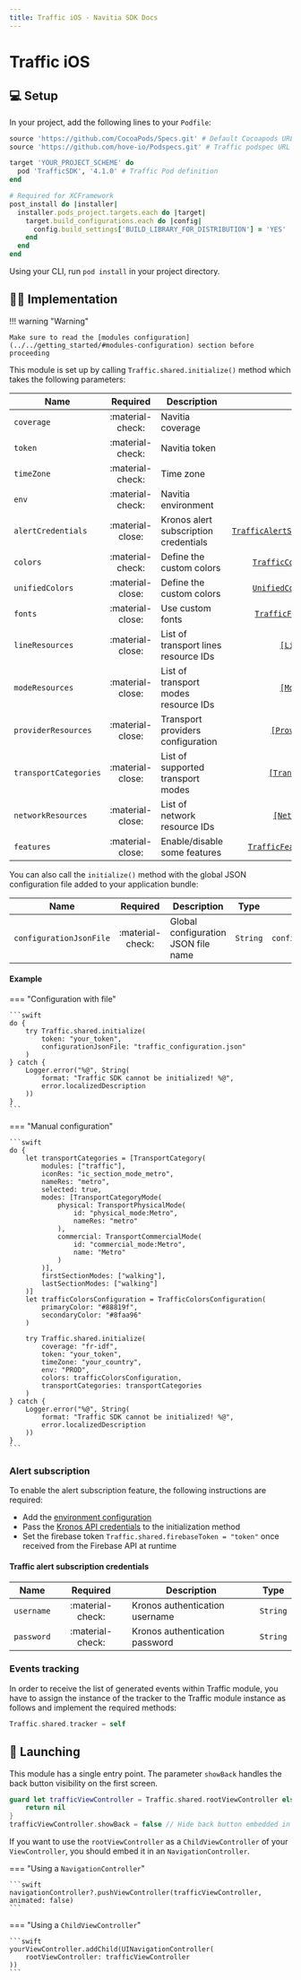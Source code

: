 ```yaml
---
title: Traffic iOS - Navitia SDK Docs
---
```


# Traffic iOS

## :computer: Setup

In your project, add the following lines to your `Podfile`:

```ruby
source 'https://github.com/CocoaPods/Specs.git' # Default Cocoapods URL
source 'https://github.com/hove-io/Podspecs.git' # Traffic podspec URL

target 'YOUR_PROJECT_SCHEME' do
  pod 'TrafficSDK', '4.1.0' # Traffic Pod definition
end

# Required for XCFramework
post_install do |installer|
  installer.pods_project.targets.each do |target|
    target.build_configurations.each do |config|
      config.build_settings['BUILD_LIBRARY_FOR_DISTRIBUTION'] = 'YES'
    end
  end
end
```

Using your CLI, run `pod install` in your project directory.

## :man_technologist: Implementation

!!! warning "Warning"

    Make sure to read the [modules configuration](../../getting_started/#modules-configuration) section before proceeding

This module is set up by calling `Traffic.shared.initialize()` method which takes the following parameters:

| Name | Required | Description | Type | Example
| --- |:---:| --- | :---: | :---: |
| `coverage` | :material-check: | Navitia coverage | `String` | `fr-idf` |
| `token` | :material-check: | Navitia token | `String` | `ABCD-1234-...` |
| `timeZone` | :material-check: | Time zone | `String` | `Europe/Paris` |
| `env` | :material-check: | Navitia environment | `String` | `PROD` |
| `alertCredentials` | :material-close: | Kronos alert subscription credentials| [`TrafficAlertSubscriptionCredentials`](#traffic-alert-subscription-credentials) | - |
| `colors` | :material-check: | Define the custom colors | [`TrafficColorsConfiguration`](../../getting_started/#traffic-color) | - |
| `unifiedColors` | :material-close: | Define the custom colors | [`UnifiedColorsConfiguration`](../../getting_started/#unified_colors) | - |
| `fonts` | :material-close: | Use custom fonts | [`TrafficFontsConfiguration`](../../getting_started/#custom-font) | - |
| `lineResources` | :material-close: | List of transport lines resource IDs | [`[LineResource]`](../../getting_started/#line-resource) | - | 
| `modeResources` | :material-close: | List of transport modes resource IDs | [`[ModeResource]`](../../getting_started/#mode-resource) | - | 
| `providerResources` | :material-close: | Transport providers configuration | [`[ProviderResource]`](../../getting_started/#provider-resource) | - |
| `transportCategories` | :material-close: | List of supported transport modes | [`[TransportCategory]`](../../getting_started/#transport-category) | - |
| `networkResources` | :material-close: | List of network resource IDs | [`[NetworkResource]`](../../getting_started/#network-resource) | - |
| `features` | :material-close: | Enable/disable some features  | [`TrafficFeaturesConfiguration`](../../getting_started/#traffic-features) | - |

You can also call the `initialize()` method with the global JSON configuration file added to your application bundle:

| Name | Required | Description | Type | Example |
| --- |:---:| --- | :---: | :---: |
| `configurationJsonFile` | :material-check: | Global configuration JSON file name | `String` | `configuration.json` |

<h4>Example</h4>

=== "Configuration with file"

    ```swift
    do {
        try Traffic.shared.initialize(
            token: "your_token", 
            configurationJsonFile: "traffic_configuration.json"
        )                                       
    } catch {
        Logger.error("%@", String(
            format: "Traffic SDK cannot be initialized! %@", 
            error.localizedDescription
        ))
    }
    ```

=== "Manual configuration"

    ```swift
    do {
        let transportCategories = [TransportCategory(
            modules: ["traffic"],
            iconRes: "ic_section_mode_metro",
            nameRes: "metro",
            selected: true,
            modes: [TransportCategoryMode(
                physical: TransportPhysicalMode(
                    id: "physical_mode:Metro", 
                    nameRes: "metro"
                ),
                commercial: TransportCommercialMode(
                    id: "commercial_mode:Metro", 
                    name: "Metro"
                )
            )],
            firstSectionModes: ["walking"],
            lastSectionModes: ["walking"]
        )]
        let trafficColorsConfiguration = TrafficColorsConfiguration(
            primaryColor: "#88819f", 
            secondaryColor: "#8faa96"
        )
                                                                          
        try Traffic.shared.initialize(
         	coverage: "fr-idf",
            token: "your_token",
            timeZone: "your_country",
            env: "PROD",
            colors: trafficColorsConfiguration,
            transportCategories: transportCategories
        )                                                                  
    } catch {
        Logger.error("%@", String(
            format: "Traffic SDK cannot be initialized! %@", 
            error.localizedDescription
        ))
    }
    ```

### Alert subscription

To enable the alert subscription feature, the following instructions are required:

- Add the [environment configuration](../../getting_started/#traffic-features)
- Pass the [Kronos API credentials](#traffic-alert-subscription-credentials) to the initialization method
- Set the firebase token `Traffic.shared.firebaseToken = "token"` once received from the Firebase API at runtime

#### Traffic alert subscription credentials

| Name | Required | Description | Type |
| --- |:---:| --- | :---: |
| `username` | :material-check: | Kronos authentication username | `String` |
| `password` | :material-check: | Kronos authentication password | `String` |

### Events tracking

In order to receive the list of generated events within Traffic module, you have to assign the instance of the tracker to the Traffic module instance as follows and implement the required methods:

```swift
Traffic.shared.tracker = self
```

## :rocket: Launching

This module has a single entry point. The parameter `showBack` handles the back button visibility on the first screen.

```swift
guard let trafficViewController = Traffic.shared.rootViewController else {
	return nil
}
trafficViewController.showBack = false // Hide back button embedded in the first screen
```

If you want to use the `rootViewController` as a `ChildViewController` of your `ViewController`, you should embed it in an `NavigationController`. 

=== "Using a `NavigationController`"

    ```swift
    navigationController?.pushViewController(trafficViewController, animated: false)
    ```

=== "Using a `ChildViewController`"

    ```swift
    yourViewController.addChild(UINavigationController(
    	rootViewController: trafficViewController
    ))
    ```
